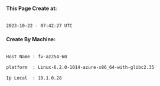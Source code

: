 
   
#### This Page Create at:

```bash

2023-10-22 - 07:42:27 UTC

```

#### Create By Machine:

```bash

Host Name : fv-az254-60

platform  : Linux-6.2.0-1014-azure-x86_64-with-glibc2.35

Ip Local  : 10.1.0.28

```

